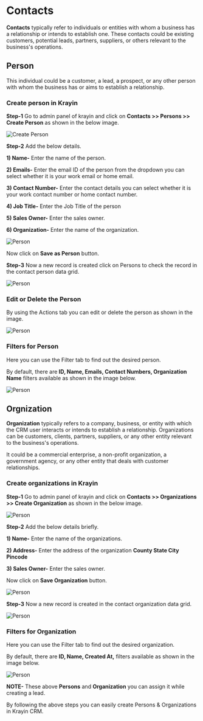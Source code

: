 # Contacts

**Contacts** typically refer to individuals or entities with whom a business has a relationship or intends to establish one. These contacts could be existing customers, potential leads, partners, suppliers, or others relevant to the business's operations.

## Person

This individual could be a customer, a lead, a prospect, or any other person with whom the business has or aims to establish a relationship.

### Create person in Krayin

**Step-1** Go to admin panel of krayin and click on **Contacts >> Persons >> Create Person** as shown in the below image.

![Create Person](../../assets/2.x/images/contact/createPerson.png)

**Step-2** Add the below details.

**1) Name-** Enter the name of the person.

**2) Emails-** Enter the email ID of the person from the dropdown you can select whether it is your work email or home email.

**3) Contact Number-** Enter the contact details you can select whether it is your work contact number or home contact number.

**4) Job Title-** Enter the Job Title of the person

**5) Sales Owner-** Enter the sales owner.

**6) Organization-** Enter the name of the organization.

![Person](../../assets/2.x/images/contact/person.png)

Now click on **Save as Person** button.

**Step-3** Now a new record is created click on Persons to check the record in the contact person data grid.

![Person](../../assets/2.x/images/contact/personGrids.png)

### Edit or Delete the Person

By using the Actions tab you can edit or delete the person as shown in the image.

![Person](../../assets/2.x/images/contact/action.png)

### Filters for Person

Here you can use the Filter tab to find out the desired person.

By default, there are **ID, Name, Emails, Contact Numbers, Organization Name** filters available as shown in the image below.

![Person](../../assets/2.x/images/contact/personFilter.png)

## Orgnization

**Organization** typically refers to a company, business, or entity with which the CRM user interacts or intends to establish a relationship. Organizations can be customers, clients, partners, suppliers, or any other entity relevant to the business's operations.

It could be a commercial enterprise, a non-profit organization, a government agency, or any other entity that deals with customer relationships.

### Create organizations in Krayin

**Step-1** Go to admin panel of krayin and click on **Contacts >> Organizations >> Create Organization** as shown in the below image.

![Person](../../assets/2.x/images/contact/createOrganization.png)

**Step-2** Add the below details briefly.

**1) Name-** Enter the name of the organizations.

**2) Address-** Enter the address of the organization **County State City Pincode**

**3) Sales Owner-** Enter the sales owner.

Now click on **Save Organization** button.

![Person](../../assets/2.x/images/contact/organization.png)

**Step-3** Now a new record is created in the contact organization data grid.

![Person](../../assets/2.x/images/contact/organizationGrid.png)

### Filters for Organization

Here you can use the Filter tab to find out the desired organization.

By default, there are **ID, Name, Created At,** filters available as shown in the image below.

![Person](../../assets/2.x/images/contact/organizationFilter.png)

**NOTE-** These above **Persons** and **Organization** you can assign it while creating a lead.

By following the above steps you can easily create Persons & Organizations in Krayin CRM.
